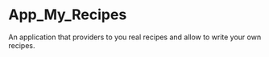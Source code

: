 # App_My_Recipes
An application that providers to you real recipes and allow to write your own recipes.
